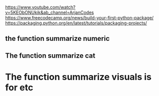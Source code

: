 https://www.youtube.com/watch?v=5KEObONUkik&ab_channel=ArjanCodes
https://www.freecodecamp.org/news/build-your-first-python-package/
https://packaging.python.org/en/latest/tutorials/packaging-projects/

## the function summarize numeric

## The function summarize cat

# The function summarize visuals is for etc